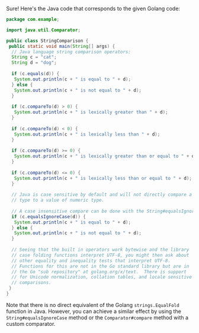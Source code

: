 Sure! Here's the Java code that corresponds to the given Golang code:
```java
package com.example;

import java.util.Comparator;

public class StringComparison {
 public static void main(String[] args) {
  // Java language string comparison operators:
  String c = "cat";
  String d = "dog";
  
  if (c.equals(d)) {
   System.out.println(c + " is equal to " + d);
  } else {
   System.out.println(c + " is not equal to " + d);
  }
  
  if (c.compareTo(d) > 0) {
   System.out.println(c + " is lexically greater than " + d);
  }
  
  if (c.compareTo(d) < 0) {
   System.out.println(c + " is lexically less than " + d);
  }
  
  if (c.compareTo(d) >= 0) {
   System.out.println(c + " is lexically greater than or equal to " + d);
  }
  
  if (c.compareTo(d) <= 0) {
   System.out.println(c + " is lexically less than or equal to " + d);
  }
  
  // Java is case sensitive by default and will not directly compare a value of string
  // type to a value of numeric type.
  
  // A case insensitive compare can be done with the String#equalsIgnoreCase method:
  if (c.equalsIgnoreCase(d)) {
   System.out.println(c + " is equal to " + d);
  } else {
   System.out.println(c + " is not equal to " + d);
  }
  
  // Seeing that the built in operators work bytewise and the library
  // case folding functions interpret UTF-8, you might then ask about
  // other equality and inequality tests that interpret UTF-8.
  // Functions for this are not in the Go standard library but are in
  // the Go "sub repository" at golang.org/x/text.  There is support
  // for Unicode normalization, collation tables, and locale sensitive
  // comparisons.
 }
}
```
Note that there is no direct equivalent of the Golang `strings.EqualFold` function in Java. However, you can achieve a similar effect by using the `String#equalsIgnoreCase` method or the `Comparator#compare` method with a custom comparator.

